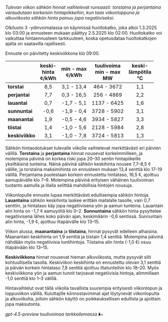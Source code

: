 *Tulevan viikon sähkön hinnat vaihtelevat runsaasti: torstaina ja perjantaina varaudutaan korkeisiin hintapiikkeihin, kun taas viikonloppuna ja alkuviikosta sähkön hinta painuu jopa negatiiviseksi.*

Olkiluoto 3 -ydinvoimalassa on käynnissä huoltokatko, joka alkoi 1.3.2025 klo 03:00 ja ennusteen mukaan päättyy 2.5.2025 klo 02:00. Huoltokatko voi vaikuttaa hintaennusteen tarkkuuteen, koska opetusdataa huoltokatkojen ajalta on saatavilla rajallisesti.

Ennuste on päivitetty keskiviikkona klo 09:00.

|              | keski-<br>hinta<br>¢/kWh | min - max<br>¢/kWh | tuulivoima<br>min - max<br>MW | keski-<br>lämpötila<br>°C |
|:-------------|:----------------:|:----------------:|:-------------:|:-------------:|
| **torstai**  |        8,5       |     3,1 - 13,4    |       464 - 3672      |        1,1        |
| **perjantai**|        7,7       |     0,3 - 16,5    |       256 - 4869      |        2,2        |
| **lauantai** |        0,7       |    -1,7 - 5,1     |      1137 - 6425      |        1,6        |
| **sunnuntai**|       -0,6       |    -1,9 - 0,4     |      3728 - 5902      |        3,1        |
| **maanantai**|        1,9       |    -0,5 - 4,6     |      3934 - 5827      |        3,3        |
| **tiistai**  |        1,4       |    -1,0 - 5,6     |      2128 - 5984      |        2,8        |
| **keskiviikko**|      3,1       |    -1,0 - 7,8     |      3724 - 5813      |        1,3        |

Sähkön hintaodotukset tulevalle viikolle vaihtelevat merkittävästi eri päivien välillä. **Torstaina** ja **perjantaina** hinnat nousevat korkeimmilleen, ja molempina päivinä on korkea riski jopa 20–30 sentin hintapiikeille yksittäisinä tunteina. Näinä päivinä sähkön keskihinta nousee 7,7–8,5 ¢ välille, ja torstaina maksimihinta on ennusteen mukaan 13,4 senttiä klo 17–19 välillä. Perjantaina puolestaan korkein ennustettu hintataso, 16,5 ¢, ajoittuu aamupäivälle klo 7–9. Molempina päivinä erityisen vähäinen tuulivoiman tuotanto aamulla ja illalla selittää mahdollisia hintojen nousuja.

Viikonlopulle ennuste lupaa merkittävästi edullisempia sähkön hintoja. **Lauantaina** sähkön keskihinta laskee erittäin matalalle tasolle, vain 0,7 senttiin, ja hintataso käy jopa negatiivisena yön ja aamun tunteina. Lauantain alin hinta on -1,7 ¢ aamuyöllä klo 0–2. **Sunnuntaina** sähkön hinta pysyttelee negatiivisena lähes koko päivän ajan, keskimäärin -0,6 sentissä. Sunnuntain alin hinta, -1,9 ¢, ajoittuu iltapäivälle klo 13–15.

Viikon alussa, **maanantaina** ja **tiistaina**, hinnat pysyvät edelleen alhaisina. Maanantain keskihinta on 1,9 senttiä ja tiistain 1,4 senttiä. Molempina päivinä nähdään myös negatiivisia tuntihintoja. Tiistaina alin hinta (-1,0 ¢) osuu iltapäivään klo 13–15.

**Keskiviikkona** hinnat nousevat hieman alkuviikosta, mutta pysyvät silti kohtuullisella tasolla. Keskiviikon keskihinta on ennustettu olevan 3,1 senttiä ja päivän korkein hintataso 7,8 senttiä ajoittuu iltatunteihin klo 18–20. Myös keskiviikkona yön ja aamun tunnit tarjoavat negatiivisia hintoja, alimmillaan -1,0 senttiä klo 1–3 välillä.

Hintavaihtelut ovat tällä viikolla tavallista suurempia erityisesti viikonlopun ja loppuviikon välillä. Kuluttajille kiinnostavimmat ajat löytynevät viikonlopulta ja alkuviikolta, jolloin sähkön käyttö on poikkeuksellisen edullista ja ajoittain jopa maksutonta.

*gpt-4.5-preview tuulivoimaa tarkkailemassa* 🌬️
